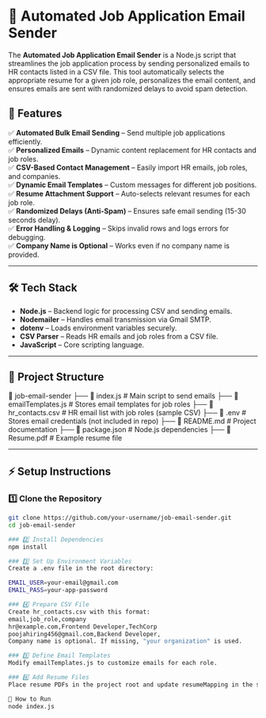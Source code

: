 # 🚀 Automated Job Application Email Sender  

The **Automated Job Application Email Sender** is a Node.js script that streamlines the job application process by sending personalized emails to HR contacts listed in a CSV file. This tool automatically selects the appropriate resume for a given job role, personalizes the email content, and ensures emails are sent with randomized delays to avoid spam detection.  

## 📌 Features  

✅ **Automated Bulk Email Sending** – Send multiple job applications efficiently.  
✅ **Personalized Emails** – Dynamic content replacement for HR contacts and job roles.  
✅ **CSV-Based Contact Management** – Easily import HR emails, job roles, and companies.  
✅ **Dynamic Email Templates** – Custom messages for different job positions.  
✅ **Resume Attachment Support** – Auto-selects relevant resumes for each job role.  
✅ **Randomized Delays (Anti-Spam)** – Ensures safe email sending (15-30 seconds delay).  
✅ **Error Handling & Logging** – Skips invalid rows and logs errors for debugging.  
✅ **Company Name is Optional** – Works even if no company name is provided.  

---

## 🛠️ Tech Stack  

- **Node.js** – Backend logic for processing CSV and sending emails.  
- **Nodemailer** – Handles email transmission via Gmail SMTP.  
- **dotenv** – Loads environment variables securely.  
- **CSV Parser** – Reads HR emails and job roles from a CSV file.  
- **JavaScript** – Core scripting language.  

---

## 📂 Project Structure  

📁 job-email-sender
├── 📄 index.js # Main script to send emails
├── 📄 emailTemplates.js # Stores email templates for job roles
├── 📄 hr_contacts.csv # HR email list with job roles (sample CSV)
├── 📄 .env # Stores email credentials (not included in repo)
├── 📄 README.md # Project documentation
├── 📄 package.json # Node.js dependencies
├── 📄 Resume.pdf # Example resume file



---

## ⚡ Setup Instructions  

### 1️⃣ Clone the Repository  
```sh
git clone https://github.com/your-username/job-email-sender.git  
cd job-email-sender  

### 2️⃣ Install Dependencies
npm install  

### 3️⃣ Set Up Environment Variables
Create a .env file in the root directory:

EMAIL_USER=your-email@gmail.com  
EMAIL_PASS=your-app-password

### 4️⃣ Prepare CSV File
Create hr_contacts.csv with this format:
email,job_role,company  
hr@example.com,Frontend Developer,TechCorp  
poojahiring456@gmail.com,Backend Developer,  
Company name is optional. If missing, "your organization" is used.

### 5️⃣ Define Email Templates
Modify emailTemplates.js to customize emails for each role.

### 6️⃣ Add Resume Files
Place resume PDFs in the project root and update resumeMapping in the script.

🚀 How to Run
node index.js  
